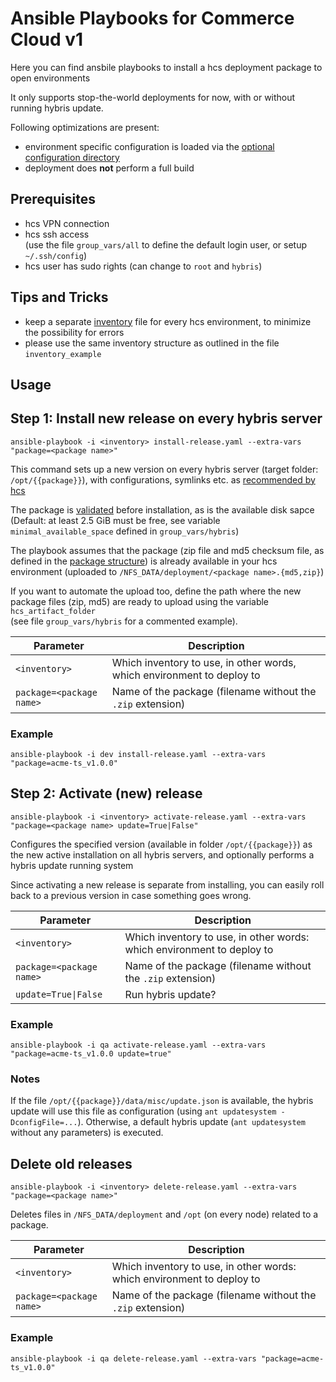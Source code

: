 # Ansible Playbooks for Commerce Cloud **v1**

Here you can find ansbile playbooks to install a hcs deployment package to open environments

It only supports stop-the-world deployments for now, with or without running hybris update.

Following optimizations are present:

- environment specific configuration is loaded via the [optional configuration directory](https://help.hybris.com/6.6.0/hcd/8beb75da86691014a0229cf991cb67e4.html)
- deployment does **not** perform a full build


## Prerequisites

- hcs VPN connection
- hcs ssh access\
  (use the file  `group_vars/all` to define the default login user, or setup `~/.ssh/config`)
- hcs user has sudo rights (can change to `root` and `hybris`)

## Tips and Tricks

- keep a separate [inventory](http://docs.ansible.com/ansible/latest/intro_inventory.html) file for every hcs environment, to minimize the possibility for errors
- please use the same inventory structure as outlined in the file `inventory_example`

## Usage

## Step 1: Install new release on every hybris server

```
ansible-playbook -i <inventory> install-release.yaml --extra-vars "package=<package name>"
```

This command sets up a new version on every hybris server (target folder: `/opt/{{package}}`),
with configurations, symlinks etc. as [recommended by hcs][dev-install]

The package is [validated][validation] before installation, as is the available disk sapce
(Default: at least 2.5 GiB must be free, see variable `minimal_available_space` defined in `group_vars/hybris`)

The playbook assumes that the package (zip file and md5 checksum file, as defined in the 
[package structure][package]) is already available in your hcs environment 
(uploaded to `/NFS_DATA/deployment/<package name>.{md5,zip}`)

If you want to automate the upload too, define the path where the new package files (zip, md5)
are ready to upload using the variable `hcs_artifact_folder` \
(see file `group_vars/hybris` for a commented example).

|Parameter|Description|
|---|---|
|`<inventory>`|Which inventory to use, in other words, which environment to deploy to|
|`package=<package name>`|Name of the package (filename without the `.zip` extension)|


### Example

```
ansible-playbook -i dev install-release.yaml --extra-vars "package=acme-ts_v1.0.0"
```

## Step 2: Activate (new) release

```
ansible-playbook -i <inventory> activate-release.yaml --extra-vars "package=<package name> update=True|False"
```

Configures the specified version (available in folder `/opt/{{package}}`) as the new
active installation on all hybris servers, and optionally performs a hybris update running system

Since activating a new release is separate from installing, you can easily roll
back to a previous version in case something goes wrong.

|Parameter|Description|
|---|---|
|`<inventory>`|Which inventory to use, in other words: which environment to deploy to|
|`package=<package name>`|Name of the package (filename without the `.zip` extension)|
|`update=True\|False`|Run hybris update?|

### Example

```
ansible-playbook -i qa activate-release.yaml --extra-vars "package=acme-ts_v1.0.0 update=true"
```

### Notes

If the file `/opt/{{package}}/data/misc/update.json` is available, the hybris update will
use this file as configuration (using `ant updatesystem -DconfigFile=...`).
Otherwise, a default hybris update (`ant updatesystem` without any parameters) is executed.

## Delete old releases

```
ansible-playbook -i <inventory> delete-release.yaml --extra-vars "package=<package name>"
```

Deletes files in `/NFS_DATA/deployment` and `/opt` (on every node) related to a 
package.

|Parameter|Description|
|---|---|
|`<inventory>`|Which inventory to use, in other words: which environment to deploy to|
|`package=<package name>`|Name of the package (filename without the `.zip` extension)|

### Example

```
ansible-playbook -i qa delete-release.yaml --extra-vars "package=acme-ts_v1.0.0"
```


[package]: https://help.hybris.com/scc/sid/b2d62e2a93004c6c9c3d438c4dc31fba.html
[validation]: https://help.hybris.com/scc/sid/89922e5cdfeb41d99725f2901233296e.html
[dev-install]: https://help.hybris.com/scc/sid/4906e3a1b3a340faaaafb64639bf191d.html
